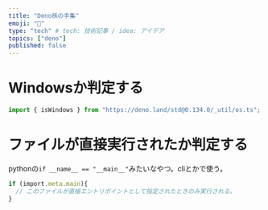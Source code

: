 ```yaml
---
title: "Deno孫の手集"
emoji: "📌"
type: "tech" # tech: 技術記事 / idea: アイデア
topics: ["deno"]
published: false
---
```


# Windowsか判定する

```ts
import { isWindows } from "https://deno.land/std@0.134.0/_util/os.ts";
```

# ファイルが直接実行されたか判定する

pythonの`if __name__ == "__main__"`みたいなやつ。cliとかで使う。
```ts
if (import.meta.main){
  // このファイルが直接エントリポイントとして指定されたときのみ実行される。
}
```
